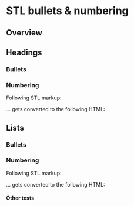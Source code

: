 # STL bullets & numbering

## Overview

## Headings

### Bullets

### Numbering

Following STL markup:

<script src="http://gist-it.appspot.com/github/opentext/storyteller/raw/master/docplatform/distribution/py/pfdesigns/docbuilder/numbering/headings.xml"></script>

... gets converted to the following HTML:

<script async src="//jsfiddle.net/filodej/186t94Lx/embed/result,html,css/"></script>

## Lists

### Bullets

### Numbering

Following STL markup:

<script src="http://gist-it.appspot.com/github/opentext/storyteller/raw/master/docplatform/distribution/py/pfdesigns/docbuilder/numbering/lists.xml"></script>

... gets converted to the following HTML:

<script async src="//jsfiddle.net/filodej/ksshewmL/embed/result,html,css/"></script>

#### Other tests

<script src="http://gist-it.appspot.com/github/raspberrypi-aa/raspberrypi-aa/blob/master/servoblaster.py"></script>

<script src="https://gist.github.com/timyates/6126218.js"></script>
